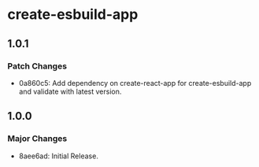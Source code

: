 # create-esbuild-app

## 1.0.1

### Patch Changes

- 0a860c5: Add dependency on create-react-app for create-esbuild-app and validate with latest version.

## 1.0.0

### Major Changes

- 8aee6ad: Initial Release.

